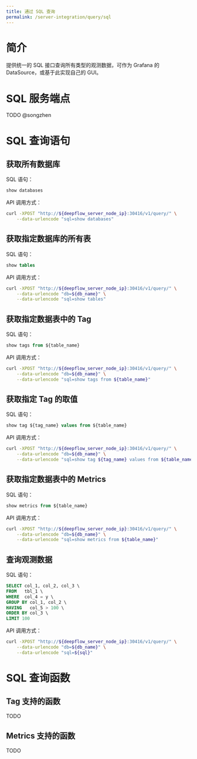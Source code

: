```yaml
---
title: 通过 SQL 查询
permalink: /server-integration/query/sql
---
```


# 简介

提供统一的 SQL 接口查询所有类型的观测数据，可作为 Grafana 的 DataSource，或基于此实现自己的 GUI。

# SQL 服务端点

TODO @songzhen

# SQL 查询语句

## 获取所有数据库

SQL 语句：
```SQL
show databases
```

API 调用方式：
```bash
curl -XPOST "http://${deepflow_server_node_ip}:30416/v1/query/" \
    --data-urlencode "sql=show databases"
```

## 获取指定数据库的所有表

SQL 语句：
```SQL
show tables
```

API 调用方式：
```bash
curl -XPOST "http://${deepflow_server_node_ip}:30416/v1/query/" \
    --data-urlencode "db=${db_name}" \
    --data-urlencode "sql=show tables"
```

## 获取指定数据表中的 Tag

SQL 语句：
```SQL
show tags from ${table_name}
```

API 调用方式：
```bash
curl -XPOST "http://${deepflow_server_node_ip}:30416/v1/query/" \
    --data-urlencode "db=${db_name}" \
    --data-urlencode "sql=show tags from ${table_name}"
```

## 获取指定 Tag 的取值

SQL 语句：
```SQL
show tag ${tag_name} values from ${table_name}
```

API 调用方式：
```bash
curl -XPOST "http://${deepflow_server_node_ip}:30416/v1/query/" \
    --data-urlencode "db=${db_name}" \
    --data-urlencode "sql=show tag ${tag_name} values from ${table_name}"
```

## 获取指定数据表中的 Metrics

SQL 语句：
```SQL
show metrics from ${table_name}
```

API 调用方式：
```bash
curl -XPOST "http://${deepflow_server_node_ip}:30416/v1/query/" \
    --data-urlencode "db=${db_name}" \
    --data-urlencode "sql=show metrics from ${table_name}"
```

## 查询观测数据

SQL 语句：
```SQL
SELECT col_1, col_2, col_3 \
FROM   tbl_1 \
WHERE  col_4 = y \
GROUP BY col_1, col_2 \
HAVING   col_5 > 100 \
ORDER BY col_3 \
LIMIT 100
```

API 调用方式：
```bash
curl -XPOST "http://${deepflow_server_node_ip}:30416/v1/query/" \
    --data-urlencode "db=${db_name}" \
    --data-urlencode "sql=${sql}"
```

# SQL 查询函数

## Tag 支持的函数

TODO

## Metrics 支持的函数

TODO
